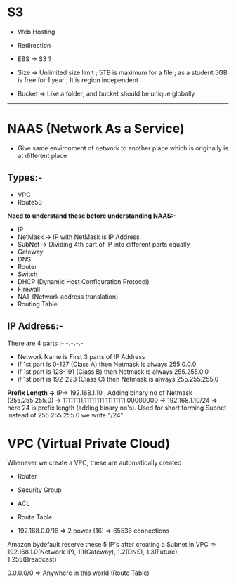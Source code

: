 # **S3**

* Web Hosting
* Redirection
* EBS -> S3 ? 

* Size => Unlimited size limit ; 5TB is maximum for a file ; as a student 5GB is free for 1 year ; It is region independent
* Bucket => Like a folder; and bucket should be unique globally
---

# **NAAS (Network As a Service)**
* Give same environment of network to another place which is originally is at different place

**Types:-**
---
* VPC
* Route53

**Need to understand these before understanding NAAS:-**
* IP 
* NetMask -> IP with NetMask is IP Address
* SubNet -> Dividing 4th part of IP into different parts equally
* Gateway
* DNS
* Router
* Switch
* DHCP (Dynamic Host Configuration Protocol)
* Firewall
* NAT (Network address translation)
* Routing Table

## IP Address:-

There are 4 parts :-    **-.-.-.-**
* Network Name is First 3 parts of IP Address
* if 1st part is 0-127 (Class A) then Netmask is always 255.0.0.0
* if 1st part is 128-191 (Class B) then Netmask is always 255.255.0.0
* if 1st part is 192-223 (Class C) then Netmask is always 255.255.255.0

**Prefix Length ->** IP-> 192.168.1.10 , Adding binary no of Netmask (255.255.255.0) -> 11111111.11111111.11111111.00000000 -> 192.168.1.10/24 => here 24 is prefix length (adding binary no's). Used for short forming Subnet instead of 255.255.255.0 we write "/24"

# **VPC (Virtual Private Cloud)**

Whenever we create a VPC, these are automatically created
* Router
* Security Group
* ACL
* Route Table


* 192.168.0.0/16 => 2 power (16) => 65536 connections

Amazon bydefault reserve these 5 IP's after creating a Subnet in VPC => 192.168.1.0(Network IP), 1.1(Gateway), 1.2(DNS), 1.3(Future), 1.255(Breadcast)

0.0.0.0/0 => Anywhere in this world (Route Table)
